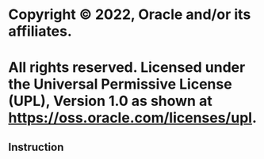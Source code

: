 # Copyright © 2022, Oracle and/or its affiliates.
# All rights reserved. Licensed under the Universal Permissive License (UPL), Version 1.0 as shown at https://oss.oracle.com/licenses/upl.

## Instruction

